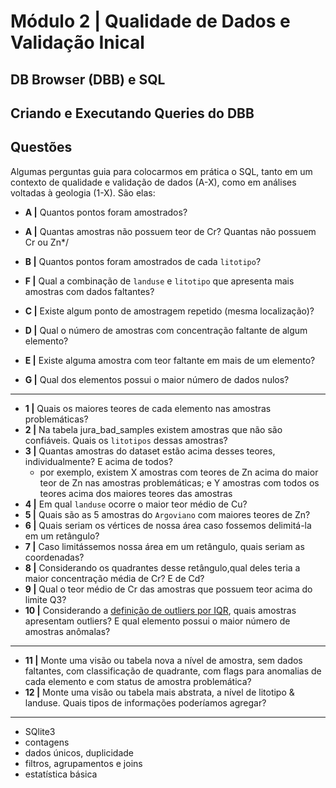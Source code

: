 # Módulo 2 | Qualidade de Dados e Validação Inical

## DB Browser (DBB) e SQL

## Criando e Executando Queries do DBB

## Questões

Algumas perguntas guia para colocarmos em prática o SQL, tanto em um contexto de qualidade e validação de dados (A-X), como em análises voltadas à geologia (1-X). São elas:

* **A |** Quantos pontos foram amostrados?
* **A |** Quantas amostras não possuem teor de Cr? Quantas não possuem Cr ou Zn*/
* **B |** Quantos pontos foram amostrados de cada `litotipo`?
* **F |** Qual a combinação de `landuse` e `litotipo` que apresenta mais amostras com dados faltantes?
* **C |** Existe algum ponto de amostragem repetido (mesma localização)?
* **D |** Qual o número de amostras com concentração faltante de algum elemento?
* **E |** Existe alguma amostra com teor faltante em mais de um elemento?

* **G |** Qual dos elementos possui o maior número de dados nulos?

---

* **1 |** Quais os maiores teores de cada elemento nas amostras problemáticas?
* **2 |** Na tabela jura_bad_samples existem amostras que não são confiáveis. Quais os `litotipos` dessas amostras?
* **3 |** Quantas amostras do dataset estão acima desses teores, individualmente? E acima de todos?
  * por exemplo, existem X amostras com teores de Zn acima do maior teor de Zn nas amostras problemáticas; e Y amostras com todos os teores acima dos maiores teores das amostras
* **4 |** Em qual `landuse` ocorre o maior teor médio de Cu?
* **5 |** Quais são as 5 amostras do `Argoviano` com maiores teores de Zn?
* **6 |** Quais seriam os vértices de nossa área caso fossemos delimitá-la em um retângulo?
* **7 |** Caso limitássemos nossa área em um retângulo, quais seriam as coordenadas?
* **8 |** Considerando os quadrantes desse retângulo,qual deles teria a maior concentração média de Cr? E de Cd?
* **9 |** Qual o teor médio de Cr das amostras que possuem teor acima do limite Q3?
* **10 |** Considerando a [definição de outliers por IQR](https://towardsdatascience.com/why-1-5-in-iqr-method-of-outlier-detection-5d07fdc82097), quais amostras apresentam outliers? E qual elemento possui o maior número de amostras anômalas?

---

* **11 |** Monte uma visão ou tabela nova a nível de amostra, sem dados faltantes, com classificação de quadrante, com flags para anomalias de cada elemento e com status de amostra problemática?
* **12 |** Monte uma visão ou tabela mais abstrata, a nível de litotipo & landuse. Quais tipos de informações poderíamos agregar?

---

* SQlite3
* contagens
* dados únicos, duplicidade
* filtros, agrupamentos e joins
* estatística básica
